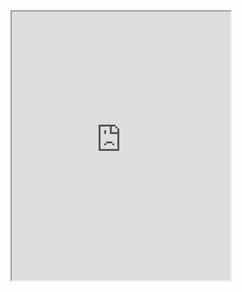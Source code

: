 <div>
  <iframe id="PizzaBot"
      title="PizzaBot"
      width="350"
      height="430"
      src="https://console.dialogflow.com/api-client/demo/embedded/a87cdc8f-5b4d-4b09-9a31-eccda9403a76">
  </iframe>
</div>
